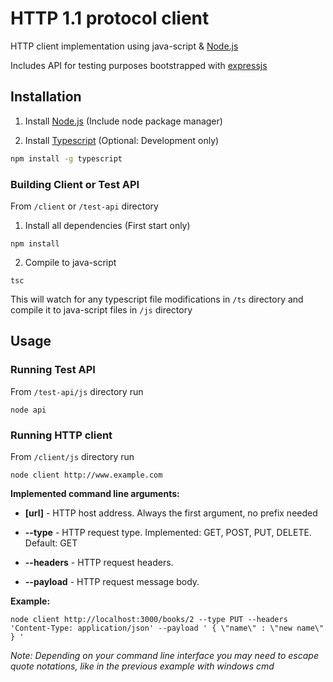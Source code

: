 # HTTP 1.1 protocol client
HTTP client implementation using java-script & [Node.js](https://nodejs.org/en/) 

Includes API for testing purposes bootstrapped with [expressjs](https://expressjs.com/)

## Installation

1. Install [Node.js](https://nodejs.org/en/) (Include node package manager)

2. Install [Typescript](https://www.typescriptlang.org/) (Optional: Development only)
```bash
npm install -g typescript
```

### Building Client or Test API
From ```/client``` or ```/test-api``` directory

1. Install all dependencies (First start only)
```
npm install
```
2. Compile to java-script

```
tsc
```

This will watch for any typescript file modifications in ```/ts``` directory and compile it to java-script files in ```/js``` directory

## Usage

### Running Test API

From ```/test-api/js``` directory run
``` 
node api
```

### Running HTTP client
From ```/client/js``` directory run 
```
node client http://www.example.com
```

**Implemented command line arguments:**
* **[url]** - HTTP host address. Always the first argument, no prefix needed

* **--type** - HTTP request type. Implemented: GET, POST, PUT, DELETE. Default: GET
* **--headers** - HTTP request headers.
* **--payload** - HTTP request message body.

**Example:**

```
node client http://localhost:3000/books/2 --type PUT --headers 'Content-Type: application/json' --payload ' { \"name\" : \"new name\" } '
```

*Note: Depending on your command line interface you may need to escape quote notations, like in the previous example with windows cmd*